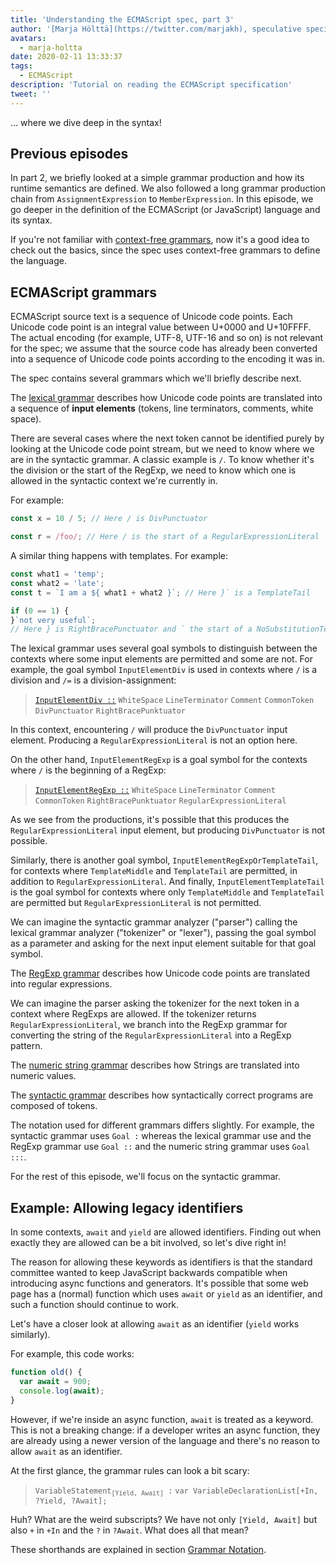 ```yaml
---
title: 'Understanding the ECMAScript spec, part 3'
author: '[Marja Hölttä](https://twitter.com/marjakh), speculative specification spectator'
avatars:
  - marja-holtta
date: 2020-02-11 13:33:37
tags:
  - ECMAScript
description: 'Tutorial on reading the ECMAScript specification'
tweet: ''
---
```


... where we dive deep in the syntax!

## Previous episodes

In part 2, we briefly looked at a simple grammar production and how its runtime semantics are defined.  We also followed a long grammar production chain from `AssignmentExpression` to `MemberExpression`. In this episode, we go deeper in the definition of the ECMAScript (or JavaScript) language and its syntax.

If you're not familiar with [context-free grammars](https://en.wikipedia.org/wiki/Context-free_grammar), now it's a good idea to check out the basics, since the spec uses context-free grammars to define the language.

## ECMAScript grammars

ECMAScript source text is a sequence of Unicode code points. Each Unicode code point is an integral value between U+0000 and U+10FFFF. The actual encoding (for example, UTF-8, UTF-16 and so on) is not relevant for the spec; we assume that the source code has already been converted into a sequence of Unicode code points according to the encoding it was in.

The spec contains several grammars which we'll briefly describe next.

The [lexical grammar](https://tc39.es/ecma262/#sec-ecmascript-language-lexical-grammar) describes how Unicode code points are translated into a sequence of **input elements** (tokens, line terminators, comments, white space).

There are several cases where the next token cannot be identified purely by looking at the Unicode code point stream, but we need to know where we are in the syntactic grammar. A classic example is `/`. To know whether it's the division or the start of the RegExp, we need to know which one is allowed in the syntactic context we're currently in.

For example:
```javascript
const x = 10 / 5; // Here / is DivPunctuator

const r = /foo/; // Here / is the start of a RegularExpressionLiteral
```

A similar thing happens with templates. For example:

```javascript
const what1 = 'temp';
const what2 = 'late';
const t = `I am a ${ what1 + what2 }`; // Here }` is a TemplateTail

if (0 == 1) {
}`not very useful`;
// Here } is RightBracePunctuator and ` the start of a NoSubstitutionTemplate

```

The lexical grammar uses several goal symbols to distinguish between the contexts where some input elements are permitted and some are not. For example, the goal symbol `InputElementDiv` is used in contexts where `/` is a division and `/=` is a division-assignment:

> [`InputElementDiv ::`](https://tc39.es/ecma262/#prod-InputElementDiv)
> `WhiteSpace`
> `LineTerminator`
> `Comment`
> `CommonToken`
> `DivPunctuator`
> `RightBracePunktuator`

In this context, encountering `/` will produce the `DivPunctuator` input element. Producing a `RegularExpressionLiteral` is not an option here.

On the other hand, `InputElementRegExp` is a goal symbol for the contexts where `/` is the beginning of a RegExp:

> [`InputElementRegExp ::`](https://tc39.es/ecma262/#prod-InputElementRegExp)
> `WhiteSpace`
> `LineTerminator`
> `Comment`
> `CommonToken`
> `RightBracePunktuator`
> `RegularExpressionLiteral`

As we see from the productions, it's possible that this produces the `RegularExpressionLiteral` input element, but producing `DivPunctuator` is not possible.

Similarly, there is another goal symbol, `InputElementRegExpOrTemplateTail`, for contexts where `TemplateMiddle` and `TemplateTail` are permitted, in addition to `RegularExpressionLiteral`. And finally, `InputElementTemplateTail` is the goal symbol for contexts where only `TemplateMiddle` and `TemplateTail` are permitted but `RegularExpressionLiteral` is not permitted.

We can imagine the syntactic grammar analyzer ("parser") calling the lexical grammar analyzer ("tokenizer" or "lexer"), passing the goal symbol as a parameter and asking for the next input element suitable for that goal symbol.

The [RegExp grammar](https://tc39.es/ecma262/#sec-patterns) describes how Unicode code points are translated into regular expressions.

We can imagine the parser asking the tokenizer for the next token in a context where RegExps are allowed. If the tokenizer returns `RegularExpressionLiteral`, we branch into the RegExp grammar for converting the string of the `RegularExpressionLiteral` into a RegExp pattern.

The [numeric string grammar](https://tc39.es/ecma262/#sec-tonumber-applied-to-the-string-type) describes how Strings are translated into numeric values.

The [syntactic grammar](https://tc39.es/ecma262/#sec-syntactic-grammar) describes how syntactically correct programs are composed of tokens.

The notation used for different grammars differs slightly. For example, the syntactic grammar uses `Goal :` whereas the lexical grammar use and the RegExp grammar use `Goal ::` and the numeric string grammar uses `Goal :::`.

For the rest of this episode, we'll focus on the syntactic grammar.

## Example: Allowing legacy identifiers

In some contexts, `await` and `yield` are allowed identifiers. Finding out when exactly they are allowed can be a bit involved, so let's dive right in!

The reason for allowing these keywords as identifiers is that the standard committee wanted to keep JavaScript backwards compatible when introducing async functions and generators. It's possible that some web page has a (normal) function which uses `await` or `yield` as an identifier, and such a function should continue to work.

Let's have a closer look at allowing `await` as an identifier (`yield` works similarly).

For example, this code works:

```javascript
function old() {
  var await = 900;
  console.log(await);
}
```

However, if we're inside an async function, `await` is treated as a keyword. This is not a breaking change: if a developer writes an async function, they are already using a newer version of the language and there's no reason to allow `await` as an identifier.

At the first glance, the grammar rules can look a bit scary:

> <code>VariableStatement<sub>[Yield, Await]</sub> :</code>
> `var VariableDeclarationList[+In, ?Yield, ?Await];`

Huh? What are the weird subscripts? We have not only `[Yield, Await]` but also `+` in `+In` and the `?` in `?Await`. What does all that mean?

These shorthands are explained in section [Grammar Notation](https://tc39.es/ecma262/#sec-grammar-notation).




